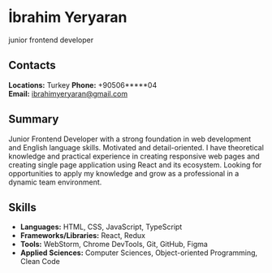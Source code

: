 # İbrahim Yeryaran

junior frontend developer

## Contacts

**Locations:** Turkey
**Phone:** +90506**\***04
**Email:** ibrahimyeryaran@gmail.com

## Summary

Junior Frontend Developer with a strong foundation in web development and English language skills. Motivated and detail-oriented. I have theoretical knowledge and practical experience in creating responsive web pages and creating single page application using React and its ecosystem.
Looking for opportunities to apply my knowledge and grow as a professional in a dynamic team environment.

## Skills

- **Languages:** HTML, CSS, JavaScript, TypeScript
- **Frameworks/Libraries:** React, Redux
- **Tools:** WebStorm, Chrome DevTools, Git, GitHub, Figma
- **Applied Sciences:** Computer Sciences, Object-oriented Programming, Clean Code
